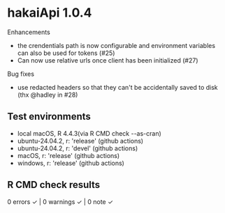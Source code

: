# hakaiApi 1.0.4

Enhancements

* the crendentials path is now configurable and environment variables can also be used for tokens (#25)
* Can now use relative urls once client has been initialized (#27)

Bug fixes
* use redacted headers so that they can't be accidentally saved to disk (thx @hadley in #28)

## Test environments
* local macOS, R 4.4.3(via R CMD check --as-cran)
* ubuntu-24.04.2, r: 'release' (github actions)
* ubuntu-24.04.2, r: 'devel' (github actions)
* macOS,        r: 'release' (github actions)
* windows,      r: 'release' (github actions)

## R CMD check results
0 errors ✓ | 0 warnings ✓ | 0 note ✓